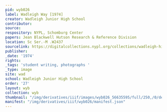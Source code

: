 ```yaml
---
pid: wyb026
label: Wadleigh Way [1974]
creator: Wadleigh Junior High School
contributor:
source:
respository: NYPL, Schomburg Center
papers: Jean Blackwell Hutson Research & Reference Division
location: Sc Ser.-M .W2437
sourcelink: https://digitalcollections.nypl.org/collections/wadleigh-high-school-yearbooks#/?tab=navigation
publisher:
_date: '1974'
rights:
_tags: 'student writing, photographs '
_type: image
site: wad
school: Wadleigh Junior High School
order: '27'
layout: wyb
collection: wyb
thumbnail: "/img/derivatives/iiif/images/wyb026_56635595/full/250,/0/default.jpg"
manifest: "/img/derivatives/iiif/wyb026/manifest.json"
---
```

